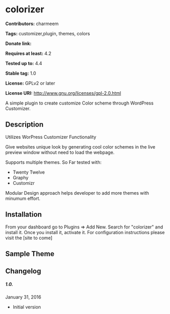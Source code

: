 # colorizer #
**Contributors:** charmeem

**Tags:** customizer,plugin, themes, colors

**Donate link:** 

**Requires at least:** 4.2

**Tested up to:** 4.4

**Stable tag:** 1.0

**License:** GPLv2 or later

**License URI:** http://www.gnu.org/licenses/gpl-2.0.html

A simple plugin to create customize Color scheme through WordPress Customizer.


## Description ##

Utilizes WorPress Customizer Functionality

Give websites unique look by generating cool color schemes in the live preview window without need to load the webpage.

Supports multiple themes. So Far tested with:
* Twenty Twelve
* Graphy
* Customizr

Modular Design approach helps developer to add more themes with minumum effort.


## Installation ##

From your dashboard go to Plugins => Add New.
Search for "colorizer" and install it.
Once you install it, activate it.
For configuration instructions please visit the [site to come]


## Sample Theme ##


## Changelog ##

##### 1.0. #####
January 31, 2016

* Initial version

